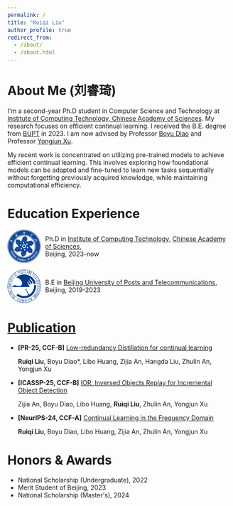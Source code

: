 ```yaml
---
permalink: /
title: "Ruiqi Liu"
author_profile: true
redirect_from: 
  - /about/
  - /about.html
---
```


# About Me (刘睿琦)
I'm a second-year Ph.D student in Computer Science and Technology at [Institute of Computing Technology, Chinese Academy of Sciences](http://www.ict.cas.cn/). My research focuses on efficient continual learning. I received the B.E. degree from [BUPT](https://www.bupt.edu.cn) in 2023. I am now advised by Professor [Boyu Diao](https://people.ucas.edu.cn/~bydiao) and Professor [Yongjun Xu](https://www.ict.ac.cn/sourcedb/cn/jssrck/200909/t20090917_2496751.html). 

My recent work is concentrated on utilizing pre-trained models to achieve efficient continual learning. This involves exploring how foundational models can be adapted and fine-tuned to learn new tasks sequentially without forgetting previously acquired knowledge, while maintaining computational efficiency.

# Education Experience

<div style="display: flex; align-items: center; margin-bottom: 15px;">
  <img src="images/ucas.png" alt="" style="width:75px; height:75px; margin-right:10px;" />
  <div>
    Ph.D in <a href="http://www.ict.cas.cn">Institute of Computing Technology</a>, 
    <a href="http://www.cas.cn">Chinese Academy of Sciences</a>,<br>
    Beijing, 2023-now
  </div>
</div>

<div style="display: flex; align-items: center; margin-bottom: 15px;">
  <img src="images/bupt.png" alt="" style="width:75px; height:75px; margin-right:10px;" />
  <div>
    B.E in <a href="https://www.bupt.edu.cn/">Beijing University of Posts and Telecommunications</a>,<br>
    Beijing, 2019-2023
  </div>
</div>



# [Publication](https://liuruiqi0520.github.io/publications/)

- **[PR-25, CCF-B]** [Low-redundancy Distillation for continual learning](https://www.sciencedirect.com/science/article/abs/pii/S0031320325003723)

    **Ruiqi Liu**, Boyu Diao*, Libo Huang, Zijia An, Hangda Liu, Zhulin An, Yongjun Xu

- **[ICASSP-25, CCF-B]** [IOR: Inversed Objects Replay for Incremental Object Detection](https://arxiv.org/abs/2406.04829)

    Zijia An, Boyu Diao, Libo Huang, **Ruiqi Liu**, Zhulin An, Yongjun Xu

- **[NeurIPS-24, CCF-A]** [Continual Learning in the Frequency Domain](https://proceedings.neurips.cc/paper_files/paper/2024/hash/9b224ace8963c9385ad5e2b5c9039b97-Abstract-Conference.html)

    **Ruiqi Liu**, Boyu Diao, Libo Huang, Zijia An, Zhulin An, Yongjun Xu

# Honors & Awards

-  National Scholarship (Undergraduate), 2022
-  Merit Student of Beijing, 2023
-  National Scholarship (Master's), 2024

